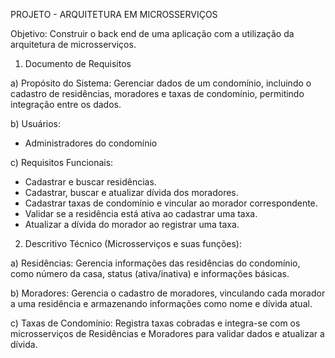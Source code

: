 PROJETO - ARQUITETURA EM MICROSSERVIÇOS

Objetivo: Construir o back end de uma aplicação com a utilização da arquitetura de microsserviços.


1. Documento de Requisitos

a) Propósito do Sistema:
Gerenciar dados de um condomínio, incluindo o cadastro de residências, moradores e taxas de condomínio, permitindo integração entre os dados.

b) Usuários:
- Administradores do condomínio

c) Requisitos Funcionais:
- Cadastrar e buscar residências.
- Cadastrar, buscar e atualizar dívida dos moradores.
- Cadastrar taxas de condomínio e vincular ao morador correspondente.
- Validar se a residência está ativa ao cadastrar uma taxa.
- Atualizar a dívida do morador ao registrar uma taxa.


2. Descritivo Técnico (Microsserviços e suas funções):

a) Residências: 
Gerencia informações das residências do condomínio, como número da casa, status (ativa/inativa) e informações básicas.

b) Moradores: 
Gerencia o cadastro de moradores, vinculando cada morador a uma residência e armazenando informações como nome e dívida atual.

c) Taxas de Condomínio: 
Registra taxas cobradas e integra-se com os microsserviços de Residências e Moradores para validar dados e atualizar a dívida.